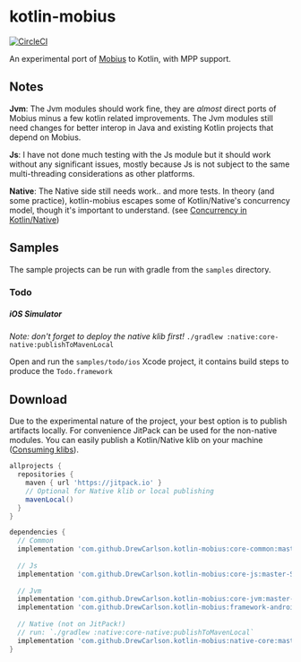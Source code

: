 # kotlin-mobius
[![CircleCI](https://circleci.com/gh/DrewCarlson/kotlin-mobius.svg?style=shield&circle-token=5969d260c8b600d8fb1e55b633eabb7760fcea46)](https://circleci.com/gh/DrewCarlson/kotlin-mobius)

An experimental port of [Mobius](https://github.com/spotify/mobius) to Kotlin, with MPP support.

## Notes

**Jvm**: The Jvm modules should work fine, they are _almost_ direct ports of Mobius minus a few kotlin related improvements.
The Jvm modules still need changes for better interop in Java and existing Kotlin projects that depend on Mobius.

**Js**: I have not done much testing with the Js module but it should work without any significant issues, mostly because Js is not subject to the same multi-threading considerations as other platforms.

**Native**: The Native side still needs work.. and more tests.
In theory (and some practice), kotlin-mobius escapes some of Kotlin/Native's concurrency model, though it's important to understand. (see [Concurrency in Kotlin/Native](https://github.com/JetBrains/kotlin-native/blob/15eb28a2a8c5d0f09f49770e1c2054b176ff6141/CONCURRENCY.md))

## Samples

The sample projects can be run with gradle from the `samples` directory.

### Todo

##### iOS Simulator
*Note: don't forget to deploy the native klib first!* `./gradlew :native:core-native:publishToMavenLocal`

Open and run the `samples/todo/ios` Xcode project, it contains build steps to produce the `Todo.framework`

## Download

Due to the experimental nature of the project, your best option is to publish artifacts locally.
For convenience JitPack can be used for the non-native modules.
You can easily publish a Kotlin/Native klib on your machine ([Consuming klibs](https://github.com/JetBrains/kotlin-native/blob/master/GRADLE_PLUGIN.md#dependencies)).

```groovy
allprojects {
  repositories {
    maven { url 'https://jitpack.io' }
    // Optional for Native klib or local publishing
    mavenLocal()
  }
}
```

```groovy
dependencies {
  // Common
  implementation 'com.github.DrewCarlson.kotlin-mobius:core-common:master-SNAPSHOT'
  
  // Js
  implementation 'com.github.DrewCarlson.kotlin-mobius:core-js:master-SNAPSHOT'
  
  // Jvm
  implementation 'com.github.DrewCarlson.kotlin-mobius:core-jvm:master-SNAPSHOT'
  implementation 'com.github.DrewCarlson.kotlin-mobius:framework-android:master-SNAPSHOT'
  
  // Native (not on JitPack!)
  // run: `./gradlew :native:core-native:publishToMavenLocal`
  implementation 'com.github.DrewCarlson.kotlin-mobius:native-core:master-SNAPSHOT'  
}
```
